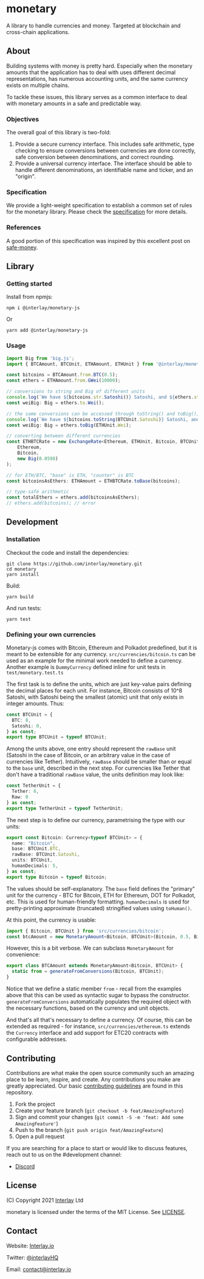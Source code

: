 # monetary

A library to handle currencies and money. Targeted at blockchain and cross-chain applications.

## About

Building systems with money is pretty hard. Especially when the monetary amounts that the application has to deal with uses different decimal representations, has numerous accounting units, and the same currency exists on multiple chains.

To tackle these issues, this library serves as a common interface to deal with monetary amounts in a safe and predictable way.

### Objectives

The overall goal of this library is two-fold:

1. Provide a secure currency interface. This includes safe arithmetic, type checking to ensure conversions between currencies are done correctly, safe conversion between denominations, and correct rounding.
2. Provide a universal currency interface. The interface should be able to handle different denominations, an identifiable name and ticker, and an "origin".

### Specification

We provide a light-weight specification to establish a common set of rules for the monetary library. Please check the [specification](docs/specification.md) for more details.

### References

A good portion of this specification was inspired by this excellent post on [safe-money](https://ren.zone/articles/safe-money).

## Library

### Getting started

Install from npmjs:

```shell
npm i @interlay/monetary-js
```

Or

```shell
yarn add @interlay/monetary-js
```

### Usage

```ts
import Big from 'big.js';
import { BTCAmount, BTCUnit, ETHAmount, ETHUnit } from '@interlay/monetary-js';

const bitcoins = BTCAmount.from.BTC(0.5);
const ethers = ETHAmount.from.GWei(10000);

// conversions to string and Big of different units
console.log(`We have ${bitcoins.str.Satoshi()} Satoshi, and ${ethers.str.ETH()} whole ethers.`);
const weiBig: Big = ethers.to.Wei();

// the same conversions can be accessed through toString() and toBig(), by specifying the units
console.log(`We have ${bitcoins.toString(BTCUnit.Satoshi)} Satoshi, and ${ethers.toString(ETHUnit.ETH)} whole ethers.`);
const weiBig: Big = ethers.toBig(ETHUnit.Wei);

// converting between different currencies
const ETHBTCRate = new ExchangeRate<Ethereum, ETHUnit, Bitcoin, BTCUnit>(
    Ethereum,
    Bitcoin,
    new Big(0.0598)
);

// for ETH/BTC, "base" is ETH, "counter" is BTC
const bitcoinsAsEthers: ETHAmount = ETHBTCRate.toBase(bitcoins);

// type-safe arithmetic
const totalEthers = ethers.add(bitcoinsAsEthers);
// ethers.add(bitcoins); // error

```

## Development

### Installation

Checkout the code and install the dependencies:

```shell
git clone https://github.com/interlay/monetary.git
cd monetary
yarn install
```

Build:

```shell
yarn build
```

And run tests:

```shell
yarn test
```

### Defining your own currencies

Monetary-js comes with Bitcoin, Ethereum and Polkadot predefined, but it is meant to be extensible for any currency. `src/currencies/bitcoin.ts` can be used as an example for the minimal work needed to define a currency. Another example is `DummyCurrency` defined inline for unit tests in `test/monetary.test.ts`

The first task is to define the units, which are just key-value pairs defining the decimal places for each unit. For instance, Bitcoin consists of 10^8 Satoshi, with Satoshi being the smallest (atomic) unit that only exists in integer amounts. Thus:

```ts
const BTCUnit = {
  BTC: 8,
  Satoshi: 0,
} as const;
export type BTCUnit = typeof BTCUnit;
```

Among the units above, one entry should represent the `rawBase` unit (Satoshi in the case of Bitcoin, or an arbitrary value in the case of currencies like Tether). Intuitively, `rawBase` should be smaller than or equal to the `base` unit, described in the next step. For currencies like Tether that don't have a traditional `rawBase` value, the units definition may look like:

```ts
const TetherUnit = {
  Tether: 6,
  Raw: 0
} as const;
export type TetherUnit = typeof TetherUnit;
```

The next step is to define our currency, parametrising the type with our units:

```ts
export const Bitcoin: Currency<typeof BTCUnit> = {
  name: "Bitcoin",
  base: BTCUnit.BTC,
  rawBase: BTCUnit.Satoshi,
  units: BTCUnit,
  humanDecimals: 5,
} as const;
export type Bitcoin = typeof Bitcoin;
```

The values should be self-explanatory. The `base` field defines the "primary" unit for the currency - BTC for Bitcoin, ETH for Ethereum, DOT for Polkadot, etc. This is used for human-friendly formatting. `humanDecimals` is used for pretty-printing approximate (truncated) stringified values using `toHuman()`.

At this point, the currency is usable:

```ts
import { Bitcoin, BTCUnit } from 'src/currencies/bitcoin';
const btcAmount = new MonetaryAmount<Bitcoin, BTCUnit>(Bitcoin, 0.5, Bitcoin.units.BTC);
```

However, this is a bit verbose. We can subclass `MonetaryAmount` for convenience:

```ts
export class BTCAmount extends MonetaryAmount<Bitcoin, BTCUnit> {
  static from = generateFromConversions(Bitcoin, BTCUnit);
}
```

Notice that we define a static member `from` - recall from the examples above that this can be used as syntactic sugar to bypass the constructor. `generateFromConversions` automatically populates the required object with the necessary functions, based on the currency and unit objects.

And that's all that's necessary to define a currency. Of course, this can be extended as required - for instance, `src/currencies/ethereum.ts` extends the `Currency` interface and add support for ETC20 contracts with configurable addresses.

## Contributing

Contributions are what make the open source community such an amazing place to be learn, inspire, and create. Any contributions you make are greatly appreciated. Our basic [contributing guidelines](CONTRIBUTING.md) are found in this repository.

1. Fork the project
2. Create your feature branch (`git checkout -b feat/AmazingFeature`)
3. Sign and commit your changes (`git commit -S -m 'feat: Add some AmazingFeature'`)
4. Push to the branch (`git push origin feat/AmazingFeature`)
5. Open a pull request

If you are searching for a place to start or would like to discuss features, reach out to us on the #development channel:

- [Discord](https://discord.gg/KgCYK3MKSf)

## License

(C) Copyright 2021 [Interlay](https://www.interlay.io) Ltd

monetary is licensed under the terms of the MIT License. See [LICENSE](LICENSE).

## Contact

Website: [Interlay.io](https://www.interlay.io)

Twitter: [@interlayHQ](https://twitter.com/InterlayHQ)

Email: contact@interlay.io
